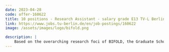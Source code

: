 ```yaml
---
date: 2023-04-28
code: offer-160622
title: 10 positions - Research Assistant - salary grade E13 TV-L Berliner Hochschulen
link: https://www.jobs.tu-berlin.de/en/job-postings/160622
image: /assets/images/logo/bifold.png

description: |
    Based on the overarching research foci of BIFOLD, the Graduate School offers PhD projects in the areas of current challenges in Al, Data Science (DS) and distributed analysis of large amounts of data, with focus on DM, ML, and their intersection; including the development of novel theories, algorithms, and technologies, as well as prototypical systems and tools. The topics within foundational research in DM and scalable data processing range from distributed DM to secure big data processing, knowledge and research data management, semantic technologies, data programming languages and their compilation, in particular automatic parallelization, distribution, and hardware adaptation as well as the processing of data in the Internet of Things. In this context, the focus lies in the development of novel systems and technologies. Topics within foundational research in ML include Bayesian inference, deep learning, reinforcement learning, and secure ML. Representative topics within the intersection of DM and ML include information integration, information visualization, and data cleansing, in terms of both individual steps and the holistic examination of (data) modelling in iterative and exploratory processes of Al applications in the sciences, medicine and humanities. Another relevant area is that of responsible Al, which aims to provide methods and technologies for Al applications to become understandable, reproducible, and compliant with ethical and legal frameworks.
---
```

